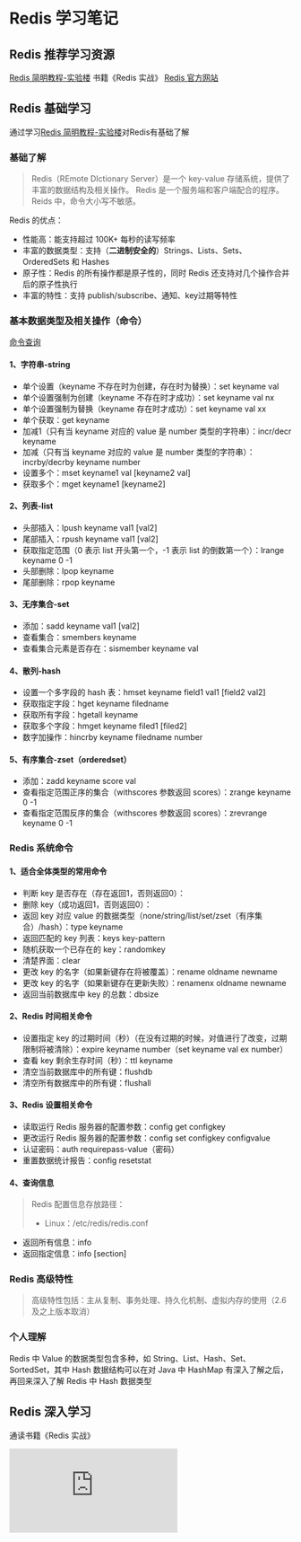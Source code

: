 # Redis 学习笔记

## Redis 推荐学习资源

[Redis 简明教程-实验楼](https://www.shiyanlou.com/courses/106)
书籍《Redis 实战》
[Redis 官方网站](https://redis.io)


## Redis 基础学习

通过学习[Redis 简明教程-实验楼](https://www.shiyanlou.com/courses/106)对Redis有基础了解

### 基础了解

> Redis（REmote DIctionary Server）是一个 key-value 存储系统，提供了丰富的数据结构及相关操作。
> Redis 是一个服务端和客户端配合的程序。
> Reids 中，命令大小写不敏感。

Redis 的优点：
+ 性能高：能支持超过 100K+ 每秒的读写频率
+ 丰富的数据类型：支持（**二进制安全的**）Strings、Lists、Sets、OrderedSets 和 Hashes
+ 原子性：Redis 的所有操作都是原子性的，同时 Redis 还支持对几个操作合并后的原子性执行
+ 丰富的特性：支持 publish/subscribe、通知、key过期等特性

### 基本数据类型及相关操作（命令）

[命令查询](https://redis.io/commands)

#### 1、字符串-string
+ 单个设置（keyname 不存在时为创建，存在时为替换）：set keyname val
+ 单个设置强制为创建（keyname 不存在时才成功）：set keyname val nx
+ 单个设置强制为替换（keyname 存在时才成功）：set keyname val xx
+ 单个获取：get keyname
+ 加减1（只有当 keyname 对应的 value 是 number 类型的字符串）：incr/decr keyname
+ 加减（只有当 keyname 对应的 value 是 number 类型的字符串）：incrby/decrby keyname number
+ 设置多个：mset keyname1 val [keyname2 val]
+ 获取多个：mget keyname1 [keyname2]

#### 2、列表-list

+ 头部插入：lpush keyname val1 [val2] 
+ 尾部插入：rpush keyname val1 [val2] 
+ 获取指定范围（0 表示 list 开头第一个，-1 表示 list 的倒数第一个）：lrange keyname 0 -1
+ 头部删除：lpop keyname
+ 尾部删除：rpop keyname

#### 3、无序集合-set

+ 添加：sadd keyname val1 [val2]
+ 查看集合：smembers keyname
+ 查看集合元素是否存在：sismember keyname val

#### 4、散列-hash

+ 设置一个多字段的 hash 表：hmset keyname field1 val1 [field2 val2]
+ 获取指定字段：hget keyname filedname
+ 获取所有字段：hgetall keyname
+ 获取多个字段：hmget keyname filed1 [filed2]
+ 数字加操作：hincrby keyname filedname number

#### 5、有序集合-zset（orderedset）

+ 添加：zadd keyname score val
+ 查看指定范围正序的集合（withscores 参数返回 scores）：zrange keyname 0 -1
+ 查看指定范围反序的集合（withscores 参数返回 scores）：zrevrange keyname 0 -1



### Redis 系统命令

#### 1、适合全体类型的常用命令

+ 判断 key 是否存在（存在返回1，否则返回0）：
+ 删除 key（成功返回1，否则返回0）：
+ 返回 key 对应 value 的数据类型（none/string/list/set/zset（有序集合）/hash）：type keyname
+ 返回匹配的 key 列表：keys key-pattern
+ 随机获取一个已存在的 key：randomkey
+ 清楚界面：clear
+ 更改 key 的名字（如果新键存在将被覆盖）：rename oldname newname
+ 更改 key 的名字（如果新键存在更新失败）：renamenx oldname newname
+ 返回当前数据库中 key 的总数：dbsize
  
#### 2、Redis 时间相关命令

+ 设置指定 key 的过期时间（秒）（在没有过期的时候，对值进行了改变，过期限制将被清除）：expire keyname number（set keyname val ex number）
+ 查看 key 剩余生存时间（秒）：ttl keyname
+ 清空当前数据库中的所有键：flushdb
+ 清空所有数据库中的所有键：flushall

#### 3、Redis 设置相关命令

+ 读取运行 Redis 服务器的配置参数：config get configkey
+ 更改运行 Redis 服务器的配置参数：config set configkey configvalue
+ 认证密码：auth requirepass-value（密码）
+ 重置数据统计报告：config resetstat

#### 4、查询信息

> Redis 配置信息存放路径：
> + Linux：/etc/redis/redis.conf

+ 返回所有信息：info
+ 返回指定信息：info [section]

### Redis 高级特性

> 高级特性包括：主从复制、事务处理、持久化机制、虚拟内存的使用（2.6 及之上版本取消）


### 个人理解

Redis 中 Value 的数据类型包含多种，如 String、List、Hash、Set、SortedSet，其中 Hash 数据结构可以在对 Java 中 HashMap 有深入了解之后，再回来深入了解 Redis 中 Hash 数据类型

## Redis 深入学习

通读书籍《Redis 实战》

![Redis 实战读书笔记](https://github.com/daiDai-study/Learning-Redis/blob/master/%E8%AF%BB%E4%B9%A6%E7%AC%94%E8%AE%B0/Redis%E5%AE%9E%E6%88%98/Redis%E5%AE%9E%E6%88%98-%E8%AF%BB%E4%B9%A6%E7%AC%94%E8%AE%B0.md)
